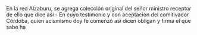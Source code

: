 En la red Alzaburu, se agrega colección original del señor ministro receptor de ello que dice así - En cuyo testimonio y con aceptación del comitivador Córdoba, quien acismismo doy fe comenzó así dicen obligan y firma el que sabe ha